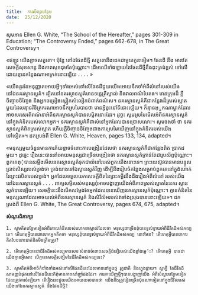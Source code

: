 ```yaml
---
title:  ការសិក្សាបន្ថែម
date:  25/12/2020
---
```


សូមអាន Ellen G. White, “The School of the Hereafter,” pages 301-309 in Education; “The Controversy Ended,” pages 662-678, in The Great Controversy។

«ឥឡូវ យើងខ្លាចសត្វតោ។ ប៉ុន្តែ នៅឯផែនដីថ្មី សត្វតោនឹងដេកជាមួយកូនចៀម។ ផែនដី នឹង មានតែសេចក្តីសុខសាន្ត និងភាពសុខដុមតែប៉ុណ្ណោះ។ ដើមឈើទាំងឡាយនៃផែនដីថ្មីនឹងដុះត្រង់ខ្ពស់ ទៅលើដោយគ្មានកន្លែងណាអាក្រក់នោះឡើយ . . . . »

«យើងគួរតែអនុញ្ញាតអោយអ្វីៗទាំងអស់នៅលើផែនដីជួយយើងអោយនឹកចាំអំពីលំនៅរបស់យើងនៅឯនគរស្ថានសួគ៌។ ដ្បិតនៅនគរស្ថានសួគ៌មានទន្លេគ្រីស្តាល់ និងវាលពណ៌បៃតង។ មានក្រុងដ៏ ភ្លឺចិញ្ចាចចិញ្ចែង និងអ្នកចម្រៀងស្លៀកសំលៀកបំពាក់ពណ៌ស។ នគរស្ថានសួគ៌គឺជាកន្លែងដ៏ស្រស់ស្អាត មួយដែលគ្មានវិចិត្រករណាអាចនឹកស្រមៃបានថា មានអ្វីខ្លះនៅទីនោះឡើយ។ ក៏គ្មានអ្្នកណាម្នាក់ដែលអាចសរសេរពិពណ៌នាអំពីនគរស្ថានសួគ៌បានលម្អិតនោះដែរ។ ដូច្នះ សូមស្រមៃមើលអំពីនគរស្ថានសួគ៌នៅក្នុងគំនិតរបស់លោកអ្នក។ នគរស្ថានសួគ៌គឺជាលំនៅអ្នកដែលបានប្រោសលោះ។ សូមចងចាំ ថា នគរស្ថានសួគ៌ពិតស្រស់ស្អាត ហើយភ្លឺចិញ្ចាចចិញ្ចែងជាងការស្រមៃឃើញនៅក្នុងគំនិតរបស់យើងទៅទៀត»។ ដកស្រង់ពី Ellen G. White, Heaven, pages 133, 134, adapted។

«មនុស្សមួយចំនួនមានការភ័យខ្លាចចំពោះការបង្រៀនដែលថា នគរស្ថានសួគ៌គឺជាកន្លែងពិត ប្រាកដមួយ។ ដូច្នេះ រឿងនេះបាននាំអោយមនុស្សជាច្រើនបង្រៀនថា នគរស្ថានសួគ៌គ្រាន់តែជារូបស័ព្ទប៉ុណ្ណោះ។ ពួកគេពុុំបានសម្លឹងមើលនគរស្ថានសួគ៌ទុកជាលំនៅរបស់ពួកយើងនោះទេ។ ព្រះយេស៊ូវបានមានបន្ទូលប្រាប់សិស្សរបស់ទ្រង់ថា ទ្រង់យាងទៅឯស្ថានសួគ៌វិញ ដើម្បីនឹងរៀបចំកន្លែងសម្រាប់ពួកគេនៅក្នុដំណាក់នៃព្រះវរបិតារបស់ទ្រង់។ អ្នកដែលទទួលយកសេចក្តីពិតនៃព្រះគម្ពីរនឹងដឹងរឿងអំពីលំនៅ របស់យើងនៅឯនគរស្ថានសួគ៌ . . . . ពាក្យសម្តីរបស់មនុស្សពុំអាចបង្ហាញយើងអំពីភាពស្រស់ស្អាតនៃនគរ ស្ថានសួគ៌បានឡើយ។ សេចក្តីនេះនឹងបើកសម្តែងតែអ្នកដែលបានឃើញនគរស្ថានសួគ៌ប៉ុណ្ណោះ។ គ្មានគំនិតនៃមនុស្សណាដែលអាចយល់អំពីនគរស្ថានសួគ៌ និងសិរីលំអរបស់វាទាំងស្រុងបាននោះឡើយ»។ ដកស្រង់ពី Ellen G. White, The Great Controversy, pages 674, 675, adapted។

**សំណួរពិភាក្សា**

`1. សូមគិតបន្ថែមទៀតអំពីគោលគំនិតរបស់លោកផាស្កាល់ដែលថា មនុស្សជាច្រើនពុំបានខ្វល់ខ្វាយអំពីជីវិតដ៏អស់កល្បទេ។ តើហេតុអ្វីបានជាលោកអ្នកគិតថា មនុស្សពុំបានខ្វល់ខ្វាយអំពីជីវិតដ៏អស់កល្ប នោះមែន? តើហេតុអ្វីបានជាការគិតបែបនោះជាគំនិតមិនត្រឹមត្រូវ?`

`2. តើហេតុអ្វីបានជាជីវិតដ៏អស់កល្បមានសារៈសំខាន់ចំពោះសេចក្តីជំនឿរបស់យើងខ្លាំងម្លេ៉ះ? តើហេតុអ្វី បានជាយើងគ្មានអ្វីសោះ បើគ្មានសេចក្តីសង្ឃឹមនៃជីវិតដ៏អស់កល្បនេះ?`

`3. សូមគិតអំពីអាថ៌កំបាំងទាំងអស់នៅលើផែនដីនេះដែលមាននៅក្នុងថ្ម រុក្ខជាតិ និងហ្វូងផ្កាយ។ សូម្បី តែជីវិតដ៏សាមញ្ញបំផុតនៅលើផែនដីនេះក៏ពុំមានភាពសាំញុាំផងដែរ។ ការរកឃើញថ្មីៗបានបង្ហាញយើង អំពីសំណួរបន្ថែមទៀតដែលត្រូវការចំឡើយ។ តើរឿងនេះជួយយើងអោយយល់បានថា យើងនឹងត្រូវរៀនច្រើនប៉ុនណាទៀតនៅក្នុងជីវិតរបស់យើងនៅឯនគរស្ថានសួគ៌ នឹងផែនដីថ្មី?`
